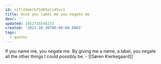 ```yaml
---
id: njflzhmkrhf5d85oli45vv1
title: Once you label me you negate me
desc: ''
updated: 1652716548233
created: '2021-10-30T00:00:00.000Z'
tags:
  - quotes
---
```


If you name me, you negate me. By giving me a name, a label, you negate all the other things I could possibly be. - [[Søren Kierkegaard]]
